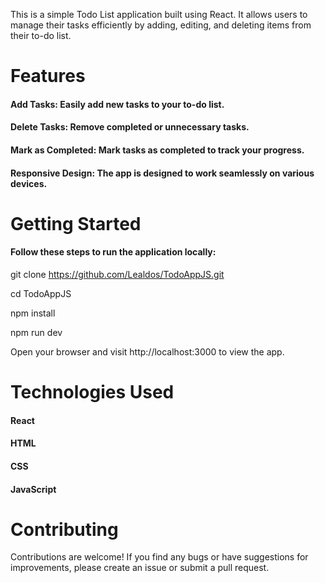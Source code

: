 This is a simple Todo List application built using React. It allows users to manage their tasks efficiently by adding, editing, and deleting items from their to-do list.

# Features
#### Add Tasks: Easily add new tasks to your to-do list.
<!-- Edit Tasks: Edit the existing tasks to keep your list up-to-date. -->
#### Delete Tasks: Remove completed or unnecessary tasks.
#### Mark as Completed: Mark tasks as completed to track your progress.
#### Responsive Design: The app is designed to work seamlessly on various devices.

# Getting Started
#### Follow these steps to run the application locally:

 git clone https://github.com/Lealdos/TodoAppJS.git

cd TodoAppJS

 npm install

 npm run dev 

Open your browser and visit http://localhost:3000 to view the app.

# Technologies Used
#### React
#### HTML
#### CSS
#### JavaScript
# Contributing
Contributions are welcome! If you find any bugs or have suggestions for improvements, please create an issue or submit a pull request.